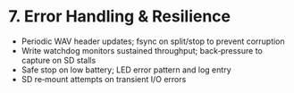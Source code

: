 # 7. Error Handling & Resilience

- Periodic WAV header updates; fsync on split/stop to prevent corruption
- Write watchdog monitors sustained throughput; back‑pressure to capture on SD stalls
- Safe stop on low battery; LED error pattern and log entry
- SD re‑mount attempts on transient I/O errors
